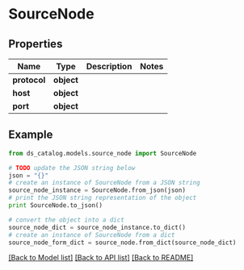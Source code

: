 # SourceNode


## Properties

Name | Type | Description | Notes
------------ | ------------- | ------------- | -------------
**protocol** | **object** |  | 
**host** | **object** |  | 
**port** | **object** |  | 

## Example

```python
from ds_catalog.models.source_node import SourceNode

# TODO update the JSON string below
json = "{}"
# create an instance of SourceNode from a JSON string
source_node_instance = SourceNode.from_json(json)
# print the JSON string representation of the object
print SourceNode.to_json()

# convert the object into a dict
source_node_dict = source_node_instance.to_dict()
# create an instance of SourceNode from a dict
source_node_form_dict = source_node.from_dict(source_node_dict)
```
[[Back to Model list]](../README.md#documentation-for-models) [[Back to API list]](../README.md#documentation-for-api-endpoints) [[Back to README]](../README.md)


